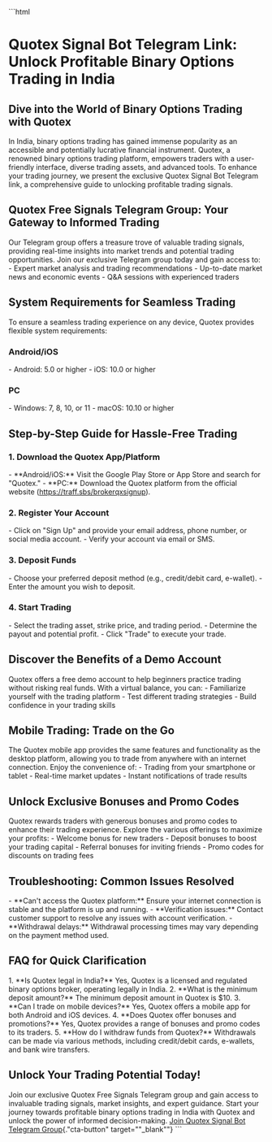 \`\`\`html

# Quotex Signal Bot Telegram Link: Unlock Profitable Binary Options Trading in India

## Dive into the World of Binary Options Trading with Quotex

In India, binary options trading has gained immense popularity as an
accessible and potentially lucrative financial instrument. Quotex, a
renowned binary options trading platform, empowers traders with a
user-friendly interface, diverse trading assets, and advanced tools. To
enhance your trading journey, we present the exclusive Quotex Signal Bot
Telegram link, a comprehensive guide to unlocking profitable trading
signals.

## Quotex Free Signals Telegram Group: Your Gateway to Informed Trading

Our Telegram group offers a treasure trove of valuable trading signals,
providing real-time insights into market trends and potential trading
opportunities. Join our exclusive Telegram group today and gain access
to: - Expert market analysis and trading recommendations - Up-to-date
market news and economic events - Q&A sessions with experienced traders

## System Requirements for Seamless Trading

To ensure a seamless trading experience on any device, Quotex provides
flexible system requirements:

### Android/iOS

\- Android: 5.0 or higher - iOS: 10.0 or higher

### PC

\- Windows: 7, 8, 10, or 11 - macOS: 10.10 or higher

## Step-by-Step Guide for Hassle-Free Trading

### 1. Download the Quotex App/Platform

\- \*\*Android/iOS:\*\* Visit the Google Play Store or App Store and
search for "Quotex." - \*\*PC:\*\* Download the Quotex platform
from the official website (https://traff.sbs/brokerqxsignup).

### 2. Register Your Account

\- Click on "Sign Up" and provide your email address, phone
number, or social media account. - Verify your account via email or SMS.

### 3. Deposit Funds

\- Choose your preferred deposit method (e.g., credit/debit card,
e-wallet). - Enter the amount you wish to deposit.

### 4. Start Trading

\- Select the trading asset, strike price, and trading period. -
Determine the payout and potential profit. - Click "Trade" to
execute your trade.

## Discover the Benefits of a Demo Account

Quotex offers a free demo account to help beginners practice trading
without risking real funds. With a virtual balance, you can: -
Familiarize yourself with the trading platform - Test different trading
strategies - Build confidence in your trading skills

## Mobile Trading: Trade on the Go

The Quotex mobile app provides the same features and functionality as
the desktop platform, allowing you to trade from anywhere with an
internet connection. Enjoy the convenience of: - Trading from your
smartphone or tablet - Real-time market updates - Instant notifications
of trade results

## Unlock Exclusive Bonuses and Promo Codes

Quotex rewards traders with generous bonuses and promo codes to enhance
their trading experience. Explore the various offerings to maximize your
profits: - Welcome bonus for new traders - Deposit bonuses to boost your
trading capital - Referral bonuses for inviting friends - Promo codes
for discounts on trading fees

## Troubleshooting: Common Issues Resolved

\- \*\*Can\'t access the Quotex platform:\*\* Ensure your internet
connection is stable and the platform is up and running. -
\*\*Verification issues:\*\* Contact customer support to resolve any
issues with account verification. - \*\*Withdrawal delays:\*\*
Withdrawal processing times may vary depending on the payment method
used.

## FAQ for Quick Clarification

1\. \*\*Is Quotex legal in India?\*\* Yes, Quotex is a licensed and
regulated binary options broker, operating legally in India. 2. \*\*What
is the minimum deposit amount?\*\* The minimum deposit amount in Quotex
is \$10. 3. \*\*Can I trade on mobile devices?\*\* Yes, Quotex offers a
mobile app for both Android and iOS devices. 4. \*\*Does Quotex offer
bonuses and promotions?\*\* Yes, Quotex provides a range of bonuses and
promo codes to its traders. 5. \*\*How do I withdraw funds from
Quotex?\*\* Withdrawals can be made via various methods, including
credit/debit cards, e-wallets, and bank wire transfers.

## Unlock Your Trading Potential Today!

Join our exclusive Quotex Free Signals Telegram group and gain access to
invaluable trading signals, market insights, and expert guidance. Start
your journey towards profitable binary options trading in India with
Quotex and unlock the power of informed decision-making. [Join Quotex
Signal Bot Telegram
Group](\%22https://traff.sbs/brokerqxsignup\%22){."cta-button"
target=""_blank""} \`\`\`

